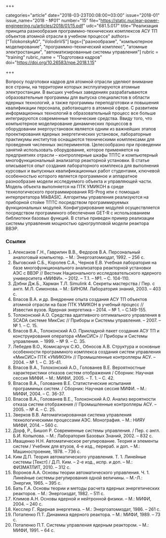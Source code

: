 +++

categories="article"
date="2018-03-23T00:08:00+03:00"
issue="2018-01"
issue_name="2018 - №01"
number="15"
file="https://static.nuclear-power-engineering.ru/articles/2018/01/15.pdf"
udc="681.5.017"
title="Реализация принципа разнообразия программно-технических комплексов АСУ ТП объектов атомной отрасли в учебном процессе"
authors=["TolokonskyAO", "VolodinVS"]
tags=["разнообразие", "компьютерное моделирование", "программно-технический комплекс", "атомные электростанции", "автоматизированные системы управления"]
rubric = "training"
rubric_name = "Подготовка кадров"
doi="https://doi.org/10.26583/npe.2018.1.15"

+++

Вопросу подготовки кадров для атомной отрасли уделяют внимание все страны, на территории которых эксплуатируются атомные электростанции. В высших учебных заведениях разрабатываются образовательные программы для выпуска специалистов в области ядерных технологий, а также программы переподготовки и повышения квалификации персонала, работающего в атомной сфере. С развитием информационных технологий в образовательный процесс все больше интегрируются современные технические средства. Ввиду того, что компьютерное моделирование динамических процессов в оборудовании энергоустановок является одним из важнейших этапов проектирования ядерных энергетических установок, лабораторные практикумы институтов оснащаются техническими комплексами для проведения численных экспериментов. Целесообразно при проведении занятий использовать оборудование, которое применяется на предприятиях отрасли – контроллерные шкафы ТПТС и компьютерный многофункциональный анализатор реакторной установки. В статье описывается опыт создания лабораторного комплекса для выполнения курсовых и выпускных квалификационных работ студентами, ключевой особенностью которого является программное и аппаратное разнообразие модели исследуемого объекта и управляющей части. Модель объекта выполняется на ПТК УМИКОН в среде технологического программирования RS-Prog или с помощью интерпретатора MikBASIC. Алгоритмы управления реализуются на приборной стойке ТПТС посредством программируемых функциональных модулей. Конфигурирование модулей осуществляется посредством программного обеспечения GET-R с использованием библиотеки базовых функций. В статье приведен пример реализации системы управления мощностью одногрупповой модели реактора ВВЭР.

### Ссылки

1. Алексаков Г.Н., Гаврилин В.В., Федоров В.А. Персональный аналоговый компьютер. – М.: Энергоатомиздат, 1992. – 256 с.
2. Выговский С.Б., Королев С.А., Чернов Е.В. Учебная лаборатория на базе многофункционального анализатора реакторной установки АЭС с ВВЭР // Вестник Национального исследовательского ядерного университета «МИФИ». – 2012. – Т.1. – №1. – С. 104-110.
3. Дэбни Дж.Б., Харман Т.Л. Simulink 4. Секреты мастерства / Пер. с англ. М.Л. Симонова. – М.: БИНОМ. Лаборатория знаний, 2003. – 403 с.
4. Власов В.А. и др. Внедрение опыта создания АСУ ТП объектов атомной отрасли на базе ПТК УМИКОН в учебный процесс // Известия вузов. Ядерная энергетика – 2014. – № 1. – С.149-155.
5. Толоконский А.О. Средства адаптивного оптимального управления в SCADA системе МикСис // Приборы и Системы управления. – 2007. – № 1. – С. 15.
6. Власов В.А., Толоконский А.О. Прикладной пакет создания АСУ ТП и конструирования оператора «МикСИС» // Приборы и Системы управления. – 1999. – № 9. – С. 35.
7. Лебедев В.О., Комисарчук С.Ю., Обносов А.В. Структура и основные особенности программного комплекса создания систем управления «МикСИС» ПТК «УМИКОН» // Промышленные контроллеры АСУ. – 2004. – № 1. – С. 35-41.
8. Власов В.А., Толоконский А.О., Голованев В.Е. Вероятностные характеристики отказов систем отображения / Сборник: Научная сессия МИФИ. – М.: МИФИ, 2005. – Т. 1. – С. 42.
9. Власов В.А., Голованев В.Е. Статистические испытания программных систем. / Сборник: Научная сессия МИФИ. – М.: МИФИ, 2004. – С. 36-37.
10. Власов В.А., Голованев В.Е., Толоконский А.О. Анализ вероятности отказа систем отображения // Промышленные контроллеры АСУ. – 2005. – № 4. – С. 25.
11. Зверков В.В. Автоматизированная система управления технологическими процессами АЭС. Монография. – М.: НИЯУ МИФИ, 2014. – 560 с.
12. Дорф, Р., Бишоп Р. Современные системы управления. / Пер. с англ. Б.И. Копылова. – М.: Лаборатория Базовых Знаний, 2002. – 832 с.
13. Иващенко Н.Н. Автоматическое регулирование. Теория и элементы систем / Учебник для втузов, 4-е изд., перераб. и доп. – М.: Машиностроение, 1978. – 736 с.
14. Ким Д.П. Теория автоматического управления. Т. 1. Линейные системы [Текст] / Д.П. Ким. – 2-е изд., испр. и доп. – М.: ФИЗМАТЛИТ, 2010. – 312 с.
15. Воронов А.А. Основы теории автоматического управления. Ч. 1. Линейные системы регулирования одной величины. – М.-Л.: Энергия, 1965. – 395 с.
16. Бать Г.А. Основы теории и методы расчета ядерных энергетических реакторов. – М.: Энергоиздат, 1982. – 511 с.
17. Климов А.Н. Основы ядерной и нейтронной физики. – М.: МИФИ, 2004. – 240 с.
18. Кесслер Г. Ядерная энергетика. – М.: Энергоатомиздат, 1986. – 261 с.
19. Потапенко П.Т. Динамика ядерного реактора. – М.: МИФИ, 1989. – 73 с.
20. Потапенко П.Т. Системы управления ядерным реактором. – М.: МИФИ, 1991. – 64 с.